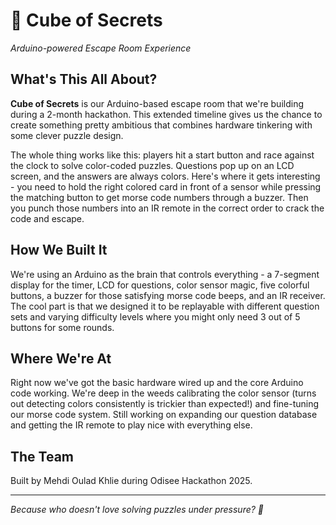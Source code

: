 # 🧩 Cube of Secrets
*Arduino-powered Escape Room Experience*

## What's This All About?

**Cube of Secrets** is our Arduino-based escape room that we're building during a 2-month hackathon. This extended timeline gives us the chance to create something pretty ambitious that combines hardware tinkering with some clever puzzle design.

The whole thing works like this: players hit a start button and race against the clock to solve color-coded puzzles. Questions pop up on an LCD screen, and the answers are always colors. Here's where it gets interesting - you need to hold the right colored card in front of a sensor while pressing the matching button to get morse code numbers through a buzzer. Then you punch those numbers into an IR remote in the correct order to crack the code and escape.

## How We Built It

We're using an Arduino as the brain that controls everything - a 7-segment display for the timer, LCD for questions, color sensor magic, five colorful buttons, a buzzer for those satisfying morse code beeps, and an IR receiver. The cool part is that we designed it to be replayable with different question sets and varying difficulty levels where you might only need 3 out of 5 buttons for some rounds.

## Where We're At

Right now we've got the basic hardware wired up and the core Arduino code working. We're deep in the weeds calibrating the color sensor (turns out detecting colors consistently is trickier than expected!) and fine-tuning our morse code system. Still working on expanding our question database and getting the IR remote to play nice with everything else.

## The Team

Built by Mehdi Oulad Khlie during Odisee Hackathon 2025.

---

*Because who doesn't love solving puzzles under pressure? 🚀*